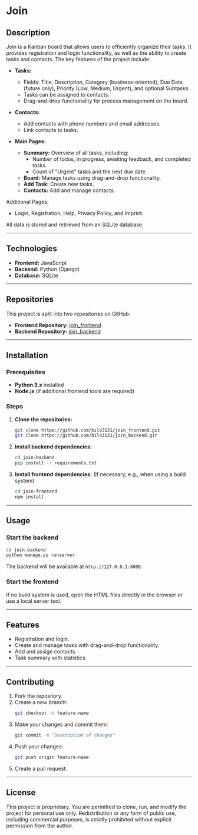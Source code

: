 # Join

## Description
Join is a Kanban board that allows users to efficiently organize their tasks. It provides registration and login functionality, as well as the ability to create tasks and contacts. The key features of the project include:

- **Tasks:**
  - Fields: Title, Description, Category (business-oriented), Due Date (future only), Priority (Low, Medium, Urgent), and optional Subtasks.
  - Tasks can be assigned to contacts.
  - Drag-and-drop functionality for process management on the board.

- **Contacts:**
  - Add contacts with phone numbers and email addresses.
  - Link contacts to tasks.

- **Main Pages:**
  - **Summary:** Overview of all tasks, including:
    - Number of todos, in progress, awaiting feedback, and completed tasks.
    - Count of "Urgent" tasks and the next due date.
  - **Board:** Manage tasks using drag-and-drop functionality.
  - **Add Task:** Create new tasks.
  - **Contacts:** Add and manage contacts.

Additional Pages:
- Login, Registration, Help, Privacy Policy, and Imprint.

All data is stored and retrieved from an SQLite database.

---

## Technologies
- **Frontend:** JavaScript
- **Backend:** Python (Django)
- **Database:** SQLite

---

## Repositories
This project is split into two repositories on GitHub:
- **Frontend Repository:** [join_frontend](https://github.com/bilo3131/join_frontend)
- **Backend Repository:** [join_backend](https://github.com/bilo3131/join_backend)

---

## Installation
### Prerequisites
- **Python 3.x** installed
- **Node.js** (if additional frontend tools are required)

### Steps
1. **Clone the repositories:**
   ```bash
   git clone https://github.com/bilo3131/join_frontend.git
   git clone https://github.com/bilo3131/join_backend.git
   ```

2. **Install backend dependencies:**
   ```bash
   cd join-backend
   pip install -r requirements.txt
   ```

3. **Install frontend dependencies:**
   (If necessary, e.g., when using a build system)
   ```bash
   cd join-frontend
   npm install
   ```

---

## Usage
### Start the backend
```bash
cd join-backend
python manage.py runserver
```
The backend will be available at `http://127.0.0.1:8000`.

### Start the frontend
If no build system is used, open the HTML files directly in the browser or use a local server tool.

---

## Features
- Registration and login.
- Create and manage tasks with drag-and-drop functionality.
- Add and assign contacts.
- Task summary with statistics.

---

## Contributing
1. Fork the repository.
2. Create a new branch:
   ```bash
   git checkout -b feature-name
   ```
3. Make your changes and commit them:
   ```bash
   git commit -m "Description of changes"
   ```
4. Push your changes:
   ```bash
   git push origin feature-name
   ```
5. Create a pull request.

---

## License
This project is proprietary. You are permitted to clone, run, and modify the project for personal use only. Redistribution or any form of public use, including commercial purposes, is strictly prohibited without explicit permission from the author.

